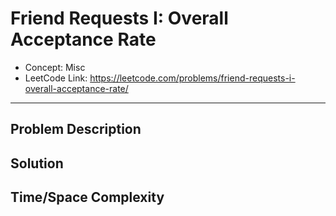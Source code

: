 # Friend Requests I: Overall Acceptance Rate

- Concept: Misc
- LeetCode Link: https://leetcode.com/problems/friend-requests-i-overall-acceptance-rate/

---

## Problem Description

## Solution

## Time/Space Complexity

